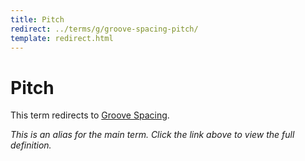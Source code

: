 ```yaml
---
title: Pitch
redirect: ../terms/g/groove-spacing-pitch/
template: redirect.html
---
```


# Pitch

This term redirects to [Groove Spacing](../terms/g/groove-spacing-pitch/).

*This is an alias for the main term. Click the link above to view the full definition.*
